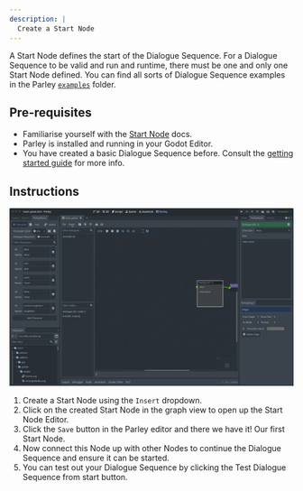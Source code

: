 ```yaml
---
description: |
  Create a Start Node
---
```


A Start Node defines the start of the Dialogue Sequence. For a Dialogue Sequence
to be valid and run and runtime, there must be one and only one Start Node
defined. You can find all sorts of Dialogue Sequence examples in the Parley
[`examples`](https://github.com/bisterix-studio/parley/tree/main/examples)
folder.

## Pre-requisites

- Familiarise yourself with the [Start Node](../nodes/start-node.md) docs.
- Parley is installed and running in your Godot Editor.
- You have created a basic Dialogue Sequence before. Consult the
  [getting started guide](./create-dialogue-sequence.md) for more info.

## Instructions

![Create a Start Node](../../../www/static/docs/create-start-node/create-start-node.gif)

1. Create a Start Node using the `Insert` dropdown.
2. Click on the created Start Node in the graph view to open up the Start Node
   Editor.
3. Click the `Save` button in the Parley editor and there we have it! Our first
   Start Node.
4. Now connect this Node up with other Nodes to continue the Dialogue Sequence
   and ensure it can be started.
5. You can test out your Dialogue Sequence by clicking the Test Dialogue
   Sequence from start button.
